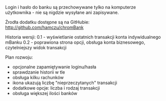 Login i hasło do banku są przechowywane tylko na komputerze użytkownika - nie są nigdzie wysyłane ani zapisywane.

Źrodła dodatku dostępne są na GitHubie:
http://github.com/hamczu/chromBank

Historia wersji:
0.1 - wyświetlanie ostatnich transakcji konta indywidualnego mBanku
0.2 - poprawiona strona opcji, obsługa konta biznesowego, czytelniejszy widok transakcji

Plan rozwoju:
- opcjonalne zapamiętywanie loginu/hasła
- sprawdzanie historii w tle
- obsługa kilku rachunków
- ikona ukazują liczbę "nieprzeczytanych" transakcji
- dodatkowe opcje: liczba i rodzaj transakcji
- obsługa większej ilości banków